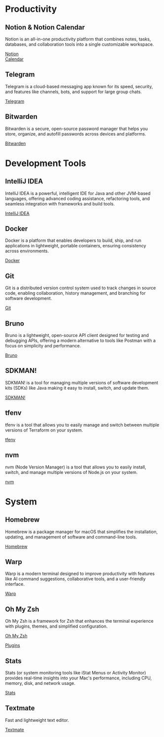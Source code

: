 # Productivity

## Notion & Notion Calendar

Notion is an all-in-one productivity platform that combines notes, tasks, databases, and collaboration tools into a single customizable workspace.

[Notion](https://www.notion.com/)  
[Calendar](https://www.notion.com/product/calendar)  

## Telegram

Telegram is a cloud-based messaging app known for its speed, security, and features like channels, bots, and support for large group chats.

[Telegram](https://telegram.org/)

## Bitwarden

Bitwarden is a secure, open-source password manager that helps you store, organize, and autofill passwords across devices and platforms.

[Bitwarden](https://bitwarden.com)

# Development Tools

## IntelliJ IDEA

IntelliJ IDEA is a powerful, intelligent IDE for Java and other JVM-based languages, offering advanced coding assistance, refactoring tools, and seamless integration with frameworks and build tools.

[IntelliJ IDEA](https://www.jetbrains.com/idea/)

## Docker

Docker is a platform that enables developers to build, ship, and run applications in lightweight, portable containers, ensuring consistency across environments.

[Docker](https://www.docker.com/)

## Git

Git is a distributed version control system used to track changes in source code, enabling collaboration, history management, and branching for software development.

[Git](https://git-scm.com/)

## Bruno

Bruno is a lightweight, open-source API client designed for testing and debugging APIs, offering a modern alternative to tools like Postman with a focus on simplicity and performance.

[Bruno](https://www.usebruno.com/)

## SDKMAN!

SDKMAN! is a tool for managing multiple versions of software development kits (SDKs) like Java making it easy to install, switch, and update them.

[SDKMAN!](https://sdkman.io/)  

## tfenv

tfenv is a tool that allows you to easily manage and switch between multiple versions of Terraform on your system.

[tfenv](https://github.com/tfutils/tfenv)

## nvm

nvm (Node Version Manager) is a tool that allows you to easily install, switch, and manage multiple versions of Node.js on your system.

[nvm](https://github.com/nvm-sh/nvm)

# System

## Homebrew

Homebrew is a package manager for macOS that simplifies the installation, updating, and management of software and command-line tools.

[Homebrew](https://brew.sh/)

## Warp

Warp is a modern terminal designed to improve productivity with features like AI command suggestions, collaborative tools, and a user-friendly interface.

[Warp](https://www.warp.dev/)

## Oh My Zsh

Oh My Zsh is a framework for Zsh that enhances the terminal experience with plugins, themes, and simplified configuration.

[Oh My Zsh](https://ohmyz.sh/)

[Plugins](https://gist.github.com/n1snt/454b879b8f0b7995740ae04c5fb5b7df)

## Stats

Stats (or system monitoring tools like iStat Menus or Activity Monitor) provides real-time insights into your Mac's performance, including CPU, memory, disk, and network usage.

[Stats](https://github.com/exelban/stats)

## Textmate

Fast and lightweight text editor.

[Textmate](https://macromates.com/)
